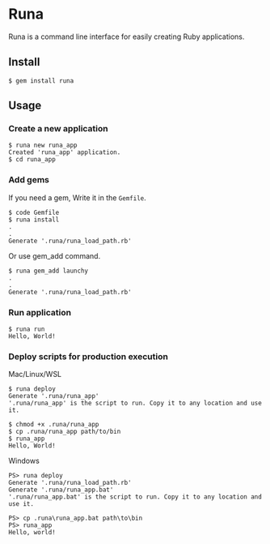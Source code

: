 # Runa

Runa is a command line interface for easily creating Ruby applications.

## Install

```
$ gem install runa
```

## Usage

### Create a new application

```
$ runa new runa_app
Created 'runa_app' application.
$ cd runa_app
```

### Add gems
If you need a gem, Write it in the `Gemfile`.  

```
$ code Gemfile
$ runa install
.
.
Generate '.runa/runa_load_path.rb'
```

Or use gem_add command.

```
$ runa gem_add launchy
.
.
Generate '.runa/runa_load_path.rb'
```

### Run application

```
$ runa run
Hello, World!
```

### Deploy scripts for production execution

Mac/Linux/WSL

```
$ runa deploy
Generate '.runa/runa_app'
'.runa/runa_app' is the script to run. Copy it to any location and use it.

$ chmod +x .runa/runa_app
$ cp .runa/runa_app path/to/bin
$ runa_app
Hello, World!
```

Windows

```
PS> runa deploy
Generate '.runa/runa_load_path.rb'
Generate '.runa/runa_app.bat'
'.runa/runa_app.bat' is the script to run. Copy it to any location and use it.

PS> cp .runa\runa_app.bat path\to\bin
PS> runa_app
Hello, world!
```
